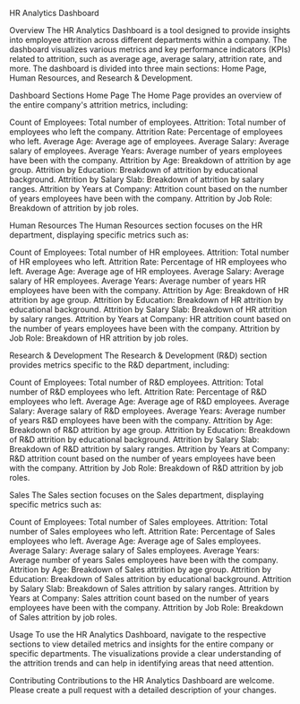 
HR Analytics Dashboard

Overview
The HR Analytics Dashboard is a tool designed to provide insights into employee attrition across different departments within a company. The dashboard visualizes various metrics and key performance indicators (KPIs) related to attrition, such as average age, average salary, attrition rate, and more. The dashboard is divided into three main sections: Home Page, Human Resources, and Research & Development.

Dashboard Sections
Home Page
The Home Page provides an overview of the entire company's attrition metrics, including:

Count of Employees: Total number of employees.
Attrition: Total number of employees who left the company.
Attrition Rate: Percentage of employees who left.
Average Age: Average age of employees.
Average Salary: Average salary of employees.
Average Years: Average number of years employees have been with the company.
Attrition by Age: Breakdown of attrition by age group.
Attrition by Education: Breakdown of attrition by educational background.
Attrition by Salary Slab: Breakdown of attrition by salary ranges.
Attrition by Years at Company: Attrition count based on the number of years employees have been with the company.
Attrition by Job Role: Breakdown of attrition by job roles.

Human Resources
The Human Resources section focuses on the HR department, displaying specific metrics such as:

Count of Employees: Total number of HR employees.
Attrition: Total number of HR employees who left.
Attrition Rate: Percentage of HR employees who left.
Average Age: Average age of HR employees.
Average Salary: Average salary of HR employees.
Average Years: Average number of years HR employees have been with the company.
Attrition by Age: Breakdown of HR attrition by age group.
Attrition by Education: Breakdown of HR attrition by educational background.
Attrition by Salary Slab: Breakdown of HR attrition by salary ranges.
Attrition by Years at Company: HR attrition count based on the number of years employees have been with the company.
Attrition by Job Role: Breakdown of HR attrition by job roles.

Research & Development
The Research & Development (R&D) section provides metrics specific to the R&D department, including:

Count of Employees: Total number of R&D employees.
Attrition: Total number of R&D employees who left.
Attrition Rate: Percentage of R&D employees who left.
Average Age: Average age of R&D employees.
Average Salary: Average salary of R&D employees.
Average Years: Average number of years R&D employees have been with the company.
Attrition by Age: Breakdown of R&D attrition by age group.
Attrition by Education: Breakdown of R&D attrition by educational background.
Attrition by Salary Slab: Breakdown of R&D attrition by salary ranges.
Attrition by Years at Company: R&D attrition count based on the number of years employees have been with the company.
Attrition by Job Role: Breakdown of R&D attrition by job roles.


Sales
The Sales section focuses on the Sales department, displaying specific metrics such as:

Count of Employees: Total number of Sales employees.
Attrition: Total number of Sales employees who left.
Attrition Rate: Percentage of Sales employees who left.
Average Age: Average age of Sales employees.
Average Salary: Average salary of Sales employees.
Average Years: Average number of years Sales employees have been with the company.
Attrition by Age: Breakdown of Sales attrition by age group.
Attrition by Education: Breakdown of Sales attrition by educational background.
Attrition by Salary Slab: Breakdown of Sales attrition by salary ranges.
Attrition by Years at Company: Sales attrition count based on the number of years employees have been with the company.
Attrition by Job Role: Breakdown of Sales attrition by job roles.




Usage
To use the HR Analytics Dashboard, navigate to the respective sections to view detailed metrics and insights for the entire company or specific departments. The visualizations provide a clear understanding of the attrition trends and can help in identifying areas that need attention.

Contributing
Contributions to the HR Analytics Dashboard are welcome. Please create a pull request with a detailed description of your changes.

